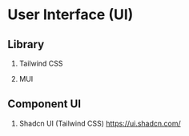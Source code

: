 # User Interface (UI)

## Library

1. Tailwind CSS

2. MUI

## Component UI

1. Shadcn UI (Tailwind CSS)
https://ui.shadcn.com/
